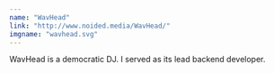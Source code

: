 ```yaml
---
name: "WavHead"
link: "http://www.noided.media/WavHead/"
imgname: "wavhead.svg"
---
```


WavHead is a democratic DJ. I served as its lead backend developer.
